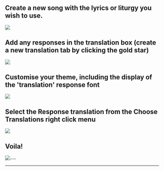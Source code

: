 ## Create a new song with the lyrics or liturgy you wish to use.

![](Quelea_Repsonse_Hack1.png)

## Add any responses in the translation box (create a new translation tab by clicking the gold star)

![](Quelea_Repsonse_Hack2.png)

## Customise your theme, including the display of the 'translation' response font

![](Quelea_Repsonse_Hack3.png)

## Select the Response translation from the Choose Translations right click menu

![](Quelea_Repsonse_Hack5.png)

## Voila\!

![](Quelea_Repsonse_Hack4.png)---

---
